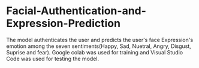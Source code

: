# Facial-Authentication-and-Expression-Prediction
The model authenticates the user and predicts the user's face Expression's emotion among the seven sentiments(Happy, Sad, Nuetral, Angry, Disgust, Suprise and fear).
Google colab was used for training and Visual Studio Code was used for testing the model.
